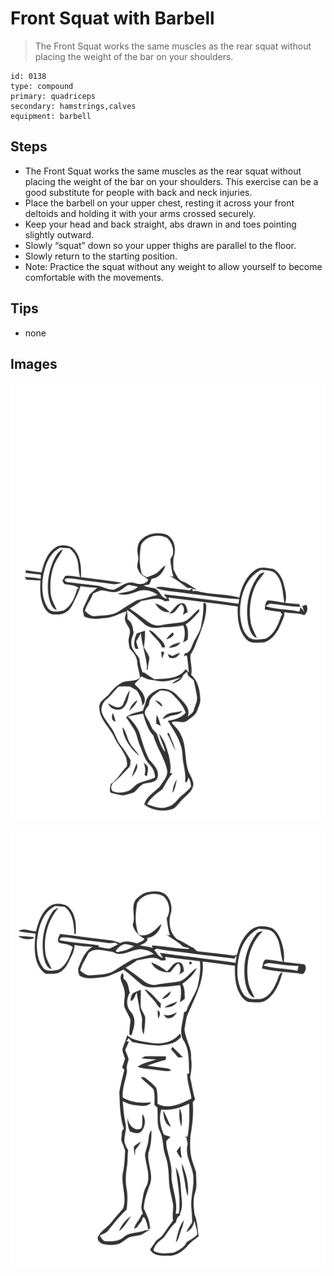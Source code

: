 # Front Squat with Barbell
> The Front Squat works the same muscles as the rear squat without placing the weight of the bar on your shoulders.

``` 
id: 0138 
type: compound 
primary: quadriceps 
secondary: hamstrings,calves 
equipment: barbell 
``` 

## Steps

 - The Front Squat works the same muscles as the rear squat without placing the weight of the bar on your shoulders. This exercise can be a good substitute for people with back and neck injuries.
 - Place the barbell on your upper chest, resting it across your front deltoids and holding it with your arms crossed securely.
 - Keep your head and back straight, abs drawn in and toes pointing slightly outward.
 - Slowly “squat” down so your upper thighs are parallel to the floor.
 - Slowly return to the starting position.
 - Note: Practice the squat without any weight to allow yourself to become comfortable with the movements.

## Tips

 - none

## Images

![](../svg/0138-relaxation.svg)

![](../svg/0138-tension.svg)
